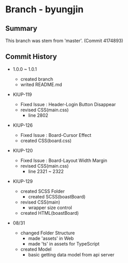 Branch - byungjin
===
Summary 
---
This branch was stem from 'master'. (Commit 4174893)
   
Commit History
---
+ 1.0.0 ~ 1.0.1
    + created branch
    + writed README.md

+ KIUP-119
    + Fixed Issue : Header-Login Button Disappear
    + revised CSS(main.css)
        + line 2802
   
+ KIUP-126
    + Fixed Issue : Board-Cursor Effect
    + created CSS(board.css)

+ KIUP-120
    + Fixed Issue : Board-Layout Width Margin
    + revised CSS(main.css)
        + line 2321 ~ 2322
   
+ KIUP-129
    + created SCSS Folder
        + created SCSS(boastBoard)
    + revised CSS(main)
        + wrapper size control
    + created HTML(boastBoard)
   
+ 08/31
    + changed Folder Structure
        + made 'assets' in Web
        + made 'ts' in assets for TypeScript
    + created Model
        + basic getting data model from api server    